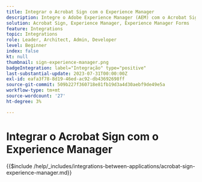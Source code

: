 ```yaml
---
title: Integrar o Acrobat Sign com o Experience Manager
description: Integre o Adobe Experience Manager (AEM) com o Acrobat Sign para simplificar o envio de documentos para assinatura.
solution: Acrobat Sign, Experience Manager, Experience Manager Forms
feature: Integrations
topic: Integrations
role: Leader, Architect, Admin, Developer
level: Beginner
index: false
kt: null
thumbnail: sign-experience-manager.png
badgeIntegration: label="Integração" type="positive"
last-substantial-update: 2023-07-31T00:00:00Z
exl-id: eafa3f78-8d19-46ed-ac92-db43692698ff
source-git-commit: 509b227f360718e81fb19d3a4d30aebf9de49e5a
workflow-type: tm+mt
source-wordcount: '27'
ht-degree: 3%

---
```


# Integrar o Acrobat Sign com o Experience Manager

{{$include /help/_includes/integrations-between-applications/acrobat-sign-experience-manager.md}}
